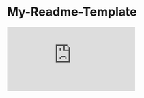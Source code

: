 # My-Readme-Template

[![Social banner for jh3y](https://rawcdn.githack.com/ldelbel/My-Readme-Template/d5edb1ddc1607b90403ed59409dbfa449acd5da6/index.html)]()
